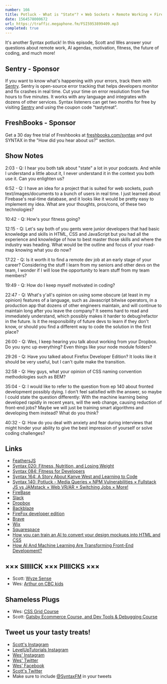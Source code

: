 ```yaml
---
number: 166
title: Potluck - What is "State"? × Web Sockets × Remote Working × Firefox × Machines Taking Our Jobs × More!
date: 1564578000672
url: https://traffic.megaphone.fm/FSI5953899409.mp3
completed: true
---
```


It's another Syntax potluck! In this episode, Scott and Wes answer your questions about remote work, AI agendas, motivation, fitness, the future of coding, and much more!

## Sentry - Sponsor

If you want to know what's happening with your errors, track them with [Sentry](https://sentry.io/). Sentry is open-source error tracking that helps developers monitor and fix crashes in real time. Cut your time on error resolution from five hours to five minutes. It works with any language and integrates with dozens of other services. Syntax listeners can get two months for free by visiting [Sentry](https://sentry.io/) and using the coupon code "tastytreat".

## FreshBooks - Sponsor

Get a 30 day free trial of Freshbooks at [freshbooks.com/syntax](https://freshbooks.com/syntax) and put SYNTAX in the "How did you hear about us?" section.

## Show Notes

2:03 - Q: I hear you both talk about "state" a lot in your podcasts. And while I understand a little about it, I never understand it in the context you both use it. Can you enlighten us?

6:52 - Q: I have an idea for a project that is suited for web sockets, push text/images/documents to a bunch of users in real time. I just learned about Firebase's real-time database, and it looks like it would be pretty easy to implement my idea. What are your thoughts, pros/cons, of these two technologies?

10:42 - Q: How's your fitness going?

12:15 - Q: Let's say both of you gents were junior developers that had basic knowledge and skills in HTML, CSS and JavaScript but you had all the experience and knowledge of how to best master those skills and where the industry was heading. What would be the outline and focus of your road-map knowing what you do now?

17:22 - Q: Is it worth it to find a remote dev job at an early stage of your career? Considering the stuff I learn from my seniors and other devs on the team, I wonder if I will lose the opportunity to learn stuff from my team members?

19:49 - Q: How do I keep myself motivated in coding?

22:47 - Q: What's y'all's opinion on using some obscure (at least in my opinion) features of a language, such as Javascript bitwise operators, in a production app that dozens of other engineers maintain, and will continue to maintain long after you leave the company? It seems hard to read and immediately understand, which possibly makes it harder to debug/refactor in the future. Is it the responsibility of future devs to learn if they don't know, or should you find a different way to code the solution in the first place?

26:00 - Q: Wes, I keep hearing you talk about working from your Dropbox. Do you sync up everything? Even things like your node module folders?

29:26 - Q: Have you talked about Firefox Developer Edition? It looks like it should be very useful, but I can't quite make the transition.

32:58 - Q: Hey guys, what your opinion of CSS naming convention methodologies such as BEM?

35:04 - Q: I would like to refer to the question from ep 140 about fronted development possibly dying. I don't feel satisfied with the answer, so maybe I could state the question differently: With the machine learning being developed rapidly in recent years, will the web change, causing reduction of front-end jobs? Maybe we will just be training smart algorithms and developing them instead? What do you think?

40:32 - Q: How do you deal with anxiety and fear during interviews that might hinder your ability to give the best impression of yourself or solve coding challenges?

## Links
* [FeathersJS](https://feathersjs.com/)
* [Syntax 020: Fitness, Nutrition, and Losing Weight](https://syntax.fm/show/020/fitness-nutrition-and-losing-weight)
* [Syntax 084: Fitness for Developers](https://syntax.fm/show/084/fitness-for-developers)
* [Syntax 164: A Story About Kanye West and Learning to Code](https://syntax.fm/show/164/a-story-about-kanye-west-and-learning-to-code)
* [Syntax 140: Potluck - Media Queries × NPM Vulnerabilities × Fullstack JS vs JAMstack × Web VR/AR × Switching Jobs × More!](https://syntax.fm/show/140/potluck-media-queries-npm-vulnerabilities-fullstack-js-vs-jamstack-web-vr-ar-switching-jobs-more)
* [FireBase](https://firebase.google.com/)
* [Slack](https://slack.com/)
* [Dropbox](https://www.dropbox.com/)
* [Backblaze](https://www.backblaze.com/cloud-backup-b.html)
* [FireFox developer edition](https://www.mozilla.org/en-US/firefox/developer/)
* [Brave](https://brave.com/)
* [Wix](https://www.wix.com/)
* [Squarespace](https://www.squarespace.com/)
* [How you can train an AI to convert your design mockups into HTML and CSS](https://www.freecodecamp.org/news/how-you-can-train-an-ai-to-convert-your-design-mockups-into-html-and-css-cc7afd82fed4/)
* [How AI And Machine Learning Are Transforming Front-End Development?](https://medium.com/@Jessicawlm/how-ai-and-machine-learning-are-transforming-front-end-development-db74523fd46b)

## ××× SIIIIICK ××× PIIIICKS ×××
* Scott: [Wyze Sense](https://www.wyze.com/wyze-sense/)
* Wes: [Arthur on CBC kids](https://www.youtube.com/playlist?list=ELpoA-uHf0-f_86wCagoDcsg)

## Shameless Plugs
* Wes: [CSS Grid Course](https://cssgrid.io/)
* Scott: [Gatsby Ecommerce Course, and Dev Tools & Debugging Course](https://www.leveluptutorials.com/pro)

## Tweet us your tasty treats!
* [Scott's Instagram](https://www.instagram.com/stolinski/)
* [LevelUpTutorials Instagram](https://www.instagram.com/LevelUpTutorials/)
* [Wes' Instagram](https://www.instagram.com/wesbos/)
* [Wes' Twitter](https://twitter.com/wesbos)
* [Wes' Facebook](https://www.facebook.com/wesbos.developer)
* [Scott's Twitter](https://twitter.com/stolinski)
* Make sure to include [@SyntaxFM](https://twitter.com/SyntaxFM) in your tweets